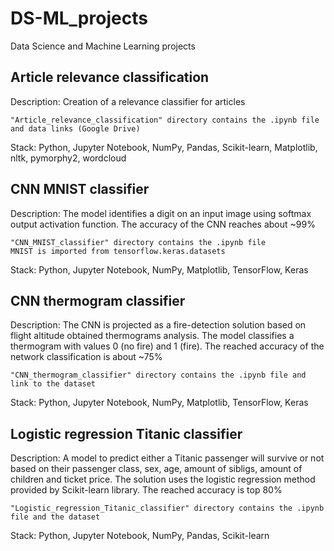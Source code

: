 # DS-ML_projects
Data Science and Machine Learning projects

## Article relevance classification
Description:
Creation of a relevance classifier for articles

	"Article_relevance_classification" directory contains the .ipynb file and data links (Google Drive)

Stack: Python, Jupyter Notebook, NumPy, Pandas, Scikit-learn, Matplotlib, nltk, pymorphy2, wordcloud

## CNN MNIST classifier
Description:
The model identifies a digit on an input image using softmax output activation function. The accuracy of the CNN reaches about ~99%

	"CNN_MNIST_classifier" directory contains the .ipynb file
 	MNIST is imported from tensorflow.keras.datasets

Stack: Python, Jupyter Notebook, NumPy, Matplotlib, TensorFlow, Keras

## CNN thermogram classifier
Description:
The CNN is projected as a fire-detection solution based on flight altitude obtained thermograms analysis. The model classifies a thermogram with values 0 (no fire) and 1 (fire). The reached accuracy of the network classification is about ~75%

	"CNN_thermogram_classifier" directory contains the .ipynb file and link to the dataset

Stack: Python, Jupyter Notebook, NumPy, Matplotlib, TensorFlow, Keras

## Logistic regression Titanic classifier
Description:
A model to predict either a Titanic passenger will survive or not based on their passenger class, sex, age, amount of sibligs, amount of children and ticket price. 
The solution uses the logistic regression method provided by Scikit-learn library. The reached accuracy is top 80%

	"Logistic_regression_Titanic_classifier" directory contains the .ipynb file and the dataset

Stack: Python, Jupyter Notebook, NumPy, Pandas, Scikit-learn